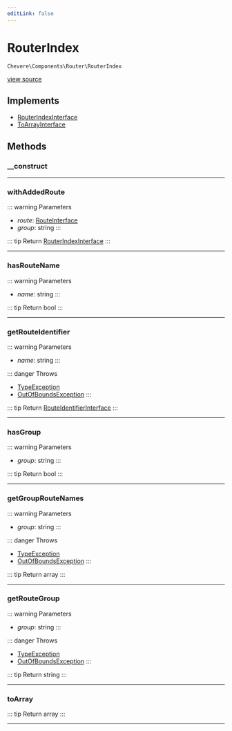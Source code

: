 ```yaml
---
editLink: false
---
```


# RouterIndex

`Chevere\Components\Router\RouterIndex`

[view source](https://github.com/chevere/chevere/blob/main/src/Chevere/Components/Router/RouterIndex.php)

## Implements

- [RouterIndexInterface](../../Interfaces/Router/RouterIndexInterface.md)
- [ToArrayInterface](../../Interfaces/Common/ToArrayInterface.md)

## Methods

### __construct

---

### withAddedRoute

::: warning Parameters
- *route*: [RouteInterface](../../Interfaces/Router/Route/RouteInterface.md)
- *group*: string
:::

::: tip Return
[RouterIndexInterface](../../Interfaces/Router/RouterIndexInterface.md)
:::

---

### hasRouteName

::: warning Parameters
- *name*: string
:::

::: tip Return
bool
:::

---

### getRouteIdentifier

::: warning Parameters
- *name*: string
:::

::: danger Throws
- [TypeException](../../Exceptions/Core/TypeException.md) 
- [OutOfBoundsException](../../Exceptions/Core/OutOfBoundsException.md) 
:::

::: tip Return
[RouteIdentifierInterface](../../Interfaces/Router/RouteIdentifierInterface.md)
:::

---

### hasGroup

::: warning Parameters
- *group*: string
:::

::: tip Return
bool
:::

---

### getGroupRouteNames

::: warning Parameters
- *group*: string
:::

::: danger Throws
- [TypeException](../../Exceptions/Core/TypeException.md) 
- [OutOfBoundsException](../../Exceptions/Core/OutOfBoundsException.md) 
:::

::: tip Return
array
:::

---

### getRouteGroup

::: warning Parameters
- *group*: string
:::

::: danger Throws
- [TypeException](../../Exceptions/Core/TypeException.md) 
- [OutOfBoundsException](../../Exceptions/Core/OutOfBoundsException.md) 
:::

::: tip Return
string
:::

---

### toArray

::: tip Return
array
:::

---
